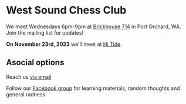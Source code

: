 # West Sound Chess Club

We meet Wednesdays 6pm-9pm at [Brickhouse 714](https://goo.gl/maps/3xmtdsSbXqGFv1hn8) in Port Orchard, WA. Join the mailing list for updates!

**On November 23rd, 2023** we'll meet at [Hi Tide](https://goo.gl/maps/Qe1PkxiWxzXxu1P3A).

## Asocial options

Reach us [via email](mailto:us@chessand.beer)

Follow our [Facebook group](https://www.facebook.com/groups/WestsoundChessClub/) for learning materials, random thoughts and general radness

